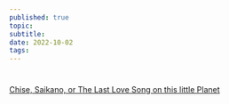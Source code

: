```yaml
---
published: true
topic:
subtitle: 
date: 2022-10-02
tags: 
---
```


# [](https://www.are.na/milady-sonora)

[Chise, Saikano, or The Last Love Song on this little Planet](https://www.are.na/milady-sonora/chise-saikano-or-the-last-love-song-on-this-little-planet)